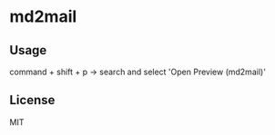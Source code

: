 
# md2mail

## Usage
command + shift + p -> search and select 'Open Preview (md2mail)'

## License
MIT